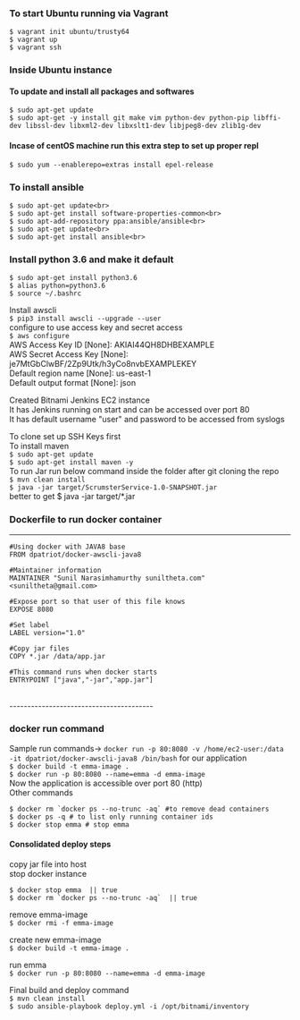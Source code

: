 
### To start Ubuntu running via Vagrant
```
$ vagrant init ubuntu/trusty64
$ vagrant up
$ vagrant ssh
```


### Inside Ubuntu instance
#### To update and install all packages and softwares
```
$ sudo apt-get update
$ sudo apt-get -y install git make vim python-dev python-pip libffi-dev libssl-dev libxml2-dev libxslt1-dev libjpeg8-dev zlib1g-dev
```
#### Incase of centOS machine run this extra step to set up proper repl
```
$ sudo yum --enablerepo=extras install epel-release
```

### To install ansible
```
$ sudo apt-get update<br>
$ sudo apt-get install software-properties-common<br>
$ sudo apt-add-repository ppa:ansible/ansible<br>
$ sudo apt-get update<br>
$ sudo apt-get install ansible<br>
```


### Install python 3.6 and make it default<br>
```
$ sudo apt-get install python3.6
$ alias python=python3.6
$ source ~/.bashrc
```

Install awscli<br>
`$ pip3 install awscli --upgrade --user`<br>
configure to use access key and secret access<br>
`$ aws configure`<br>
AWS Access Key ID [None]: AKIAI44QH8DHBEXAMPLE<br>
AWS Secret Access Key [None]: je7MtGbClwBF/2Zp9Utk/h3yCo8nvbEXAMPLEKEY<br>
Default region name [None]: us-east-1<br>
Default output format [None]: json<br>

Created Bitnami Jenkins EC2 instance<br>
It has Jenkins running on start and can be accessed over port 80<br>
It has default username "user" and password to be accessed from syslogs<br>

To clone set up SSH Keys first<br>
To install maven<br>
`$ sudo apt-get update`<br>
`$ sudo apt-get install maven -y`<br>
To run Jar run below command inside the folder after git cloning the repo<br>
`$ mvn clean install`<br>
`$ java -jar target/ScrumsterService-1.0-SNAPSHOT.jar`<br>
better to get $ java -jar target/*.jar



### Dockerfile to run docker container
-------------------------------
```
#Using docker with JAVA8 base
FROM dpatriot/docker-awscli-java8

#Maintainer information
MAINTAINER "Sunil Narasimhamurthy suniltheta.com" <suniltheta@gmail.com>

#Expose port so that user of this file knows
EXPOSE 8080

#Set label
LABEL version="1.0"

#Copy jar files
COPY *.jar /data/app.jar

#This command runs when docker starts
ENTRYPOINT ["java","-jar","app.jar"]
```
<br>
----------------------------------------

### docker run command<br>
Sample run commands-> `docker run -p 80:8080 -v /home/ec2-user:/data -it dpatriot/docker-awscli-java8 /bin/bash`
for our application<br>
`$ docker build -t emma-image .`<br>
`$ docker run -p 80:8080 --name=emma -d emma-image`<br>
Now the application is accessible over port 80 (http)<br>
Other commands<br>
```
$ docker rm `docker ps --no-trunc -aq` #to remove dead containers
$ docker ps -q # to list only running container ids
$ docker stop emma # stop emma
```

#### Consolidated deploy steps

copy jar file into host<br>
stop docker instance<br>
```
$ docker stop emma  || true
$ docker rm `docker ps --no-trunc -aq`  || true
```

remove emma-image<br>
`$ docker rmi -f emma-image`

create new emma-image<br>
`$ docker build -t emma-image .`

run emma<br>
`$ docker run -p 80:8080 --name=emma -d emma-image`


Final build and deploy command<br>
`$ mvn clean install`<br>
`$ sudo ansible-playbook deploy.yml -i /opt/bitnami/inventory`
